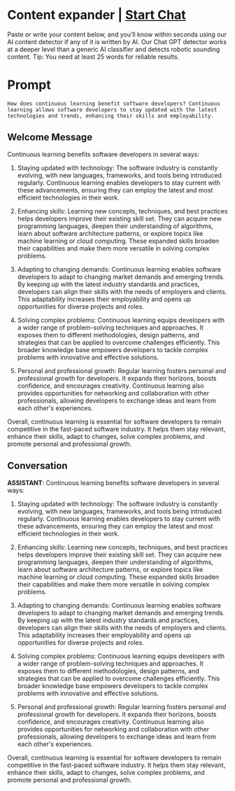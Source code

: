 

# Content expander | [Start Chat](https://gptcall.net/chat.html?data=%7B%22contact%22%3A%7B%22id%22%3A%22On5SvBYUZAD31-uFsbYVj%22%2C%22flow%22%3Atrue%7D%7D)
Paste or write your content below, and you’ll know within seconds using our AI content detector if any of it is written by AI. Our Chat GPT detector works at a deeper level than a generic AI classifier and detects robotic sounding content. Tip: You need at least 25 words for reliable results.

# Prompt

```
How does continuous learning benefit software developers? Continuous learning allows software developers to stay updated with the latest technologies and trends, enhancing their skills and employability. 
```

## Welcome Message
Continuous learning benefits software developers in several ways:



1. Staying updated with technology: The software industry is constantly evolving, with new languages, frameworks, and tools being introduced regularly. Continuous learning enables developers to stay current with these advancements, ensuring they can employ the latest and most efficient technologies in their work.



2. Enhancing skills: Learning new concepts, techniques, and best practices helps developers improve their existing skill set. They can acquire new programming languages, deepen their understanding of algorithms, learn about software architecture patterns, or explore topics like machine learning or cloud computing. These expanded skills broaden their capabilities and make them more versatile in solving complex problems.



3. Adapting to changing demands: Continuous learning enables software developers to adapt to changing market demands and emerging trends. By keeping up with the latest industry standards and practices, developers can align their skills with the needs of employers and clients. This adaptability increases their employability and opens up opportunities for diverse projects and roles.



4. Solving complex problems: Continuous learning equips developers with a wider range of problem-solving techniques and approaches. It exposes them to different methodologies, design patterns, and strategies that can be applied to overcome challenges efficiently. This broader knowledge base empowers developers to tackle complex problems with innovative and effective solutions.



5. Personal and professional growth: Regular learning fosters personal and professional growth for developers. It expands their horizons, boosts confidence, and encourages creativity. Continuous learning also provides opportunities for networking and collaboration with other professionals, allowing developers to exchange ideas and learn from each other's experiences.



Overall, continuous learning is essential for software developers to remain competitive in the fast-paced software industry. It helps them stay relevant, enhance their skills, adapt to changes, solve complex problems, and promote personal and professional growth.

## Conversation

**ASSISTANT**: Continuous learning benefits software developers in several ways:



1. Staying updated with technology: The software industry is constantly evolving, with new languages, frameworks, and tools being introduced regularly. Continuous learning enables developers to stay current with these advancements, ensuring they can employ the latest and most efficient technologies in their work.



2. Enhancing skills: Learning new concepts, techniques, and best practices helps developers improve their existing skill set. They can acquire new programming languages, deepen their understanding of algorithms, learn about software architecture patterns, or explore topics like machine learning or cloud computing. These expanded skills broaden their capabilities and make them more versatile in solving complex problems.



3. Adapting to changing demands: Continuous learning enables software developers to adapt to changing market demands and emerging trends. By keeping up with the latest industry standards and practices, developers can align their skills with the needs of employers and clients. This adaptability increases their employability and opens up opportunities for diverse projects and roles.



4. Solving complex problems: Continuous learning equips developers with a wider range of problem-solving techniques and approaches. It exposes them to different methodologies, design patterns, and strategies that can be applied to overcome challenges efficiently. This broader knowledge base empowers developers to tackle complex problems with innovative and effective solutions.



5. Personal and professional growth: Regular learning fosters personal and professional growth for developers. It expands their horizons, boosts confidence, and encourages creativity. Continuous learning also provides opportunities for networking and collaboration with other professionals, allowing developers to exchange ideas and learn from each other's experiences.



Overall, continuous learning is essential for software developers to remain competitive in the fast-paced software industry. It helps them stay relevant, enhance their skills, adapt to changes, solve complex problems, and promote personal and professional growth.

